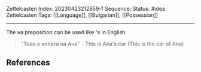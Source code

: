 Zettelcasten Index: 20230423212859-f
Sequence:
Status: #idea
Zettelcasten Tags: [[Language]], [[Bulgarian]], [[Possession]]

---

The на preposition can be used like *'s* in English:
> "Това е колата на Ана" - This is Ana's car (This is the car of Ana)

## References